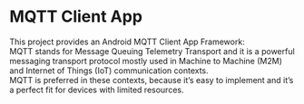 # MQTT Client App
This project provides an Android MQTT Client App Framework:<br>
MQTT stands for Message Queuing Telemetry Transport and it is a powerful messaging transport protocol mostly used in Machine to Machine (M2M) and Internet of Things (IoT) communication contexts.<br>
MQTT is preferred in these contexts, because it’s easy to implement and it’s a perfect fit for devices with limited resources.
